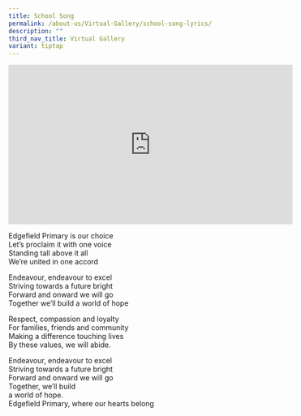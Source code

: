```yaml
---
title: School Song
permalink: /about-us/Virtual-Gallery/school-song-lyrics/
description: ""
third_nav_title: Virtual Gallery
variant: tiptap
---
```

<div class="iframe-wrapper">
<iframe height="315" width="560" allowfullscreen="true" frameborder="0" src="https://www.youtube.com/embed/9AOKjkmYCQM"></iframe>
</div>
<p>Edgefield Primary is our choice
<br>Let’s proclaim it with one voice
<br>Standing tall above it all
<br>We’re united in one accord</p>
<p>Endeavour, endeavour to excel
<br>Striving towards a future bright
<br>Forward and onward we will go
<br>Together we’ll build a world of hope</p>
<p>Respect, compassion and loyalty
<br>For families, friends and community
<br>Making a difference touching lives
<br>By these values, we will abide.</p>
<p>Endeavour, endeavour to excel
<br>Striving towards a future bright
<br>Forward and onward we will go
<br>Together, we’ll build
<br>a world of hope.&nbsp;
<br>Edgefield Primary, where our hearts belong</p>